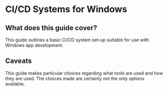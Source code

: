 # CI/CD Systems for Windows

## What does this guide cover?

This guide outlines a basic CI/CD system set-up suitable for use with Windows app development.

## Caveats

This guide makes particular choices regarding what tools are used and how they are used. The choices made are certainly _not_ the only options available.
